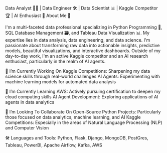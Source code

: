 Data Analyst 👨‍💻 | Data Engineer 🛠️ | Data Scientist 📊 | Kaggle Competitor 🏆 | AI Enthusiast 🤖
About Me 📝

I'm a multi-faceted data professional specializing in Python Programming 🐍, SQL Database Management 🗃️, and Tableau Data Visualization 📊. My expertise lies in data analysis, data engineering, and data science. I'm passionate about transforming raw data into actionable insights, predictive models, beautiful visualizations, and interactive dashboards. Outside of my day-to-day work, I'm an active Kaggle competitor and an AI research enthusiast, particularly in the realm of AI agents.

🔭 I’m Currently Working On
Kaggle Competitions: Sharpening my data science skills through real-world challenges
AI Agents: Experimenting with machine learning models for automated data analysis

🌱 I’m Currently Learning
AWS: Actively pursuing certification to deepen my cloud computing skills
AI Agent Development: Exploring applications of AI agents in data analytics

👯 I’m Looking To Collaborate On
Open-Source Python Projects: Particularly those focused on data analytics, machine learning, and AI
Kaggle Competitions: Especially in the areas of Natural Language Processing (NLP) and Computer Vision

🛠️ Languages and Tools:
Python, Flask, Django, MongoDB, PostGres, Tableau, PowerBI, Apache Airflow, Kafka, AWS



